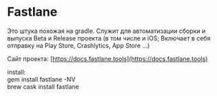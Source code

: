 # Fastlane

Это штука похожая на gradle. Служит для автоматизации сборки и выпуска Beta и Release проекта (в том числе и iOS; Включает в себя отправку на Play Store, Crashlytics, App Store ...)

Сайт проекта: [https://docs.fastlane.tools](https://docs.fastlane.tools)

install: \
gem install fastlane -NV\
brew cask install fastlane
